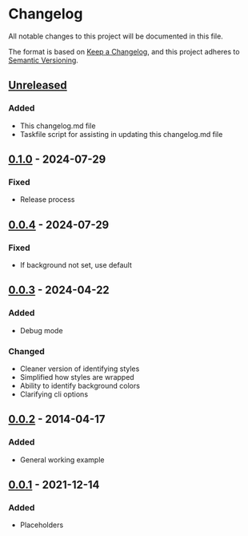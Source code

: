 # Changelog

All notable changes to this project will be documented in this file.

The format is based on [Keep a Changelog](https://keepachangelog.com/en/1.1.0/),
and this project adheres to [Semantic Versioning](https://semver.org/spec/v2.0.0.html).

## [Unreleased]

### Added

- This changelog.md file
- Taskfile script for assisting in updating this changelog.md file

## [0.1.0] - 2024-07-29

### Fixed

- Release process

## [0.0.4] - 2024-07-29

### Fixed

- If background not set, use default

## [0.0.3] - 2024-04-22

### Added

- Debug mode

### Changed

- Cleaner version of identifying styles
- Simplified how styles are wrapped
- Ability to identify background colors
- Clarifying cli options

## [0.0.2] - 2014-04-17

### Added

- General working example

## [0.0.1] - 2021-12-14

### Added

- Placeholders

[unreleased]: https://github.com/MikeGarde/inkwell/compare/0.1.0...HEAD
[0.1.0]: https://github.com/MikeGarde/inkwell/compare/0.0.4...0.1.0
[0.0.4]: https://github.com/MikeGarde/inkwell/compare/0.0.3...0.0.4
[0.0.3]: https://github.com/MikeGarde/inkwell/compare/0.0.2...0.0.3
[0.0.2]: https://github.com/MikeGarde/inkwell/compare/0.0.1...0.0.2
[0.0.1]: https://github.com/MikeGarde/inkwell/releases/tag/0.0.1
